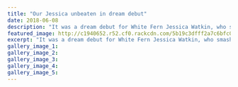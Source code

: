 ```yaml
---
title: "Our Jessica unbeaten in dream debut"
date: 2018-06-08
description: "It was a dream debut for White Fern Jessica Watkin, who smashed 77 not out in the Twenty20 win over Ireland in Dublin..."
featured_image: http://c1940652.r52.cf0.rackcdn.com/5b19c3dfff2a7c6bfc00222f/Jessica-Watkins-chron-8-june.jpg
excerpt: "It was a dream debut for White Fern Jessica Watkin, who smashed 77 not out in the Twenty20 win over Ireland in Dublin yesterday."
gallery_image_1: 
gallery_image_2: 
gallery_image_3: 
gallery_image_4: 
gallery_image_5: 
---
```

